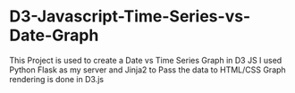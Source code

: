 # D3-Javascript-Time-Series-vs-Date-Graph
This Project is used to create a Date vs Time Series Graph in D3 JS
I used Python Flask as my server and Jinja2 to Pass the data to HTML/CSS
Graph rendering is done in D3.js
